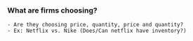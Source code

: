 ### What are firms choosing?
    - Are they choosing price, quantity, price and quantity? 
    - Ex: Netflix vs. Nike (Does/Can netflix have inventory?)